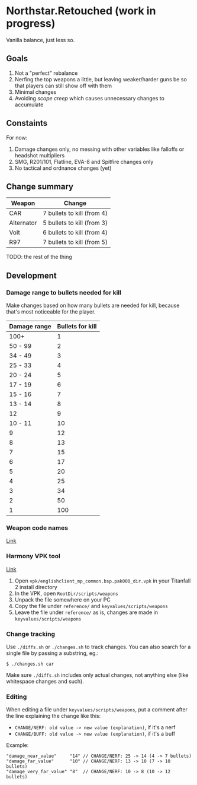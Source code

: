 Northstar.Retouched (work in progress)
================================================================================

Vanilla balance, just less so.

Goals
--------------------------------------------------------------------------------

  1. Not a "perfect" rebalance
  2. Nerfing the top weapons a little, but leaving weaker/harder guns be so that players can still show off with them
  3. Minimal changes
  4. Avoiding _scope creep_ which causes unnecessary changes to accumulate

Constaints
--------------------------------------------------------------------------------

For now:

  1. Damage changes only, no messing with other variables like falloffs or headshot multipliers
  2. SMG, R201/101, Flatline, EVA-8 and Spitfire changes only
  3. No tactical and ordnance changes (yet)

Change summary
--------------------------------------------------------------------------------

| Weapon     | Change                     |
|------------|----------------------------|
| CAR        | 7 bullets to kill (from 4) |
| Alternator | 5 bullets to kill (from 3) |
| Volt       | 6 bullets to kill (from 4) |
| R97        | 7 bullets to kill (from 5) |

TODO: the rest of the thing

Development
--------------------------------------------------------------------------------

### Damage range to bullets needed for kill

Make changes based on how many bullets are needed for kill,
because that's most noticeable for the player.

| Damage range | Bullets for kill |
|--------------|------------------|
| 100+         | 1                |
| 50 - 99      | 2                |
| 34 - 49      | 3                |
| 25 - 33      | 4                |
| 20 - 24      | 5                |
| 17 - 19      | 6                |
| 15 - 16      | 7                |
| 13 - 14      | 8                |
| 12           | 9                |
| 10 - 11      | 10               |
| 9            | 12               |
| 8            | 13               |
| 7            | 15               |
| 6            | 17               |
| 5            | 20               |
| 4            | 25               |
| 3            | 34               |
| 2            | 50               |
| 1            | 100              |


### Weapon code names

[Link](https://r2northstar.gitbook.io/r2northstar-wiki/hosting-a-server-with-northstar/dedicated-server#weapons)

### Harmony VPK tool

[Link](https://github.com/harmonytf/HarmonyVPKTool/releases/tag/1.2.0)

  1. Open `vpk/englishclient_mp_common.bsp.pak000_dir.vpk` in your Titanfall 2 install directory
  2. In the VPK, open `RootDir/scripts/weapons`
  3. Unpack the file somewhere on your PC
  4. Copy the file under `reference/` and `keyvalues/scripts/weapons`
  5. Leave the file under `reference/` as is, changes are made in `keyvalues/scripts/weapons`

### Change tracking

Use `./diffs.sh` or `./changes.sh` to track changes. You can also search for a single file
by passing a substring, eg.:

    $ ./changes.sh car

Make sure `./diffs.sh` includes only actual changes, not anything else (like whitespace changes and such).

### Editing

When editing a file under `keyvalues/scripts/weapons`, put a comment after the line explaining
the change like this:

  * `CHANGE/NERF: old value -> new value (explanation)`, if it's a nerf
  * `CHANGE/BUFF: old value -> new value (explanation)`, if it's a buff

Example:

```
"damage_near_value"     "14" // CHANGE/NERF: 25 -> 14 (4 -> 7 bullets)
"damage_far_value"      "10" // CHANGE/NERF: 13 -> 10 (7 -> 10 bullets)
"damage_very_far_value" "8"  // CHANGE/NERF: 10 -> 8 (10 -> 12 bullets)
```

